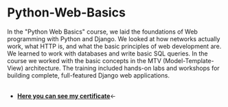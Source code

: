 # Python-Web-Basics
In the "Python Web Basics" course, we laid the foundations of Web programming with Python and Django. We looked at how networks actually work, what HTTP is, and what the basic principles of web development are. We learned to work with databases and write basic SQL queries. In the course we worked with the basic concepts in the MTV (Model-Template-View) architecture. The training included hands-on labs and workshops for building complete, full-featured Django web applications. <br>
<br>

- [<b>Here you can see my certificate</b>](https://softuni.bg/certificates/details/147044/ff1d104c)<-


